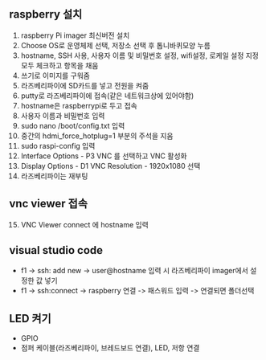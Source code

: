 ## raspberry 설치

1. raspberry Pi imager 최신버전 설치
2. Choose OS로 운영체제 선택, 저장소 선택 후 톱니바퀴모양 누름
3. hostname, SSH 사용, 사용자 이름 및 비밀번호 설정, wifi설정, 로케일 설정 지정 모두 체크하고 항목을 채움
4. 쓰기로 이미지를 구워줌
5. 라즈베리파이에 SD카드를 넣고 전원을 켜줌
6. putty로 라즈베리파이에 접속(같은 네트워크상에 있어야함)
7. hostname은 raspberrypi로 두고 접속
8. 사용자 이름과 비밀번호 입력
9. sudo nano /boot/config.txt 입력
10. 중간의 hdmi_force_hotplug=1 부분의 주석을 지움
11. sudo raspi-config 입력
12. Interface Options - P3 VNC 를 선택하고 VNC 활성화
13. Display Options - D1 VNC Resolution - 1920x1080 선택
14. 라즈베리파이는 재부팅

## vnc viewer 접속
15. VNC Viewer connect 에 hostname 입력

## visual studio code
- f1 -> ssh: add new -> user@hostname 입력 시 라즈베리파이 imager에서 설정한 값 넣기
- f1 -> ssh:connect -> raspberry 연결 -> 패스워드 입력 -> 연결되면 폴더선택

## LED 켜기
- GPIO
- 점퍼 케이블(라즈베리파이, 브레드보드 연결), LED, 저항 연결